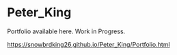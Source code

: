 # Peter_King
Portfolio available here. Work in Progress.

https://snowbrdking26.github.io/Peter_King/Portfolio.html

